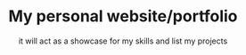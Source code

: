 <h1 align="center">My personal website/portfolio</h1>
<p align="center">it will act as a showcase for my skills and list my projects</p>
